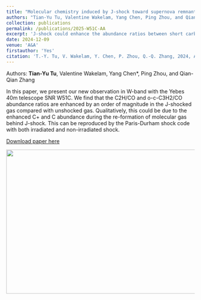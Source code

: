 ```yaml
---
title: "Molecular chemistry induced by J-shock toward supernova remnant W51C"
authors: "Tian-Yu Tu, Valentine Wakelam, Yang Chen, Ping Zhou, and Qian-Qian Zhang"
collection: publications
permalink: /publications/2025-W51C-AA
excerpt: 'J-shock could enhance the abundance ratios between short carbon chains and CO toward SNR W51C.'
date: 2024-12-09
venue: 'A&A'
firstauthor: 'Yes'
citation: 'T.-Y. Tu, V. Wakelam, Y. Chen, P. Zhou, Q.-Q. Zhang, 2024, A&A, 693, A222'
---
```

Authors: **Tian-Yu Tu**, Valentine Wakelam, Yang Chen*, Ping Zhou, and Qian-Qian Zhang

In this paper, we present our new observation in W-band with the Yebes 40m telescope SNR W51C. We find that the C2H/CO and o-c-C3H2/CO abundance ratios are enhanced by an order of magnitude in the J-shocked gas compared with unshocked gas. Qualitatively, this could be due to the enhanced C+ and C abundance during the re-formation of molecular gas behind J-shock. This can be reproduced by the Paris-Durham shock code with both irradiated and non-irradiated shock. 

[Download paper here](http://tty1105.github.io/files/publications/aa52270-24.pdf)


<img src="https://tty1105.github.io/files/publications/2024_W51C_AA.png" width="732" height="385" align="middle" /> <br>
